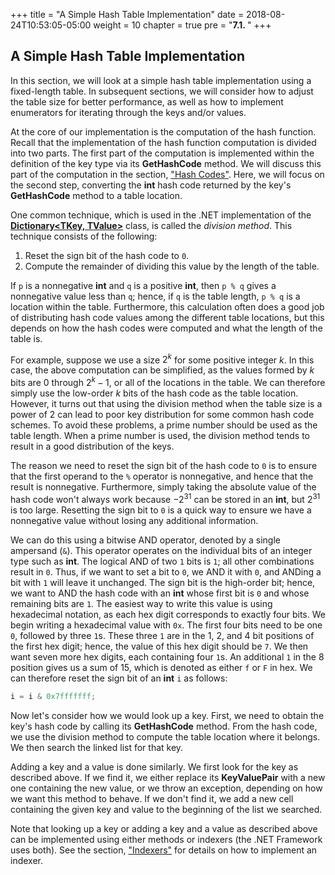 +++
title = "A Simple Hash Table Implementation"
date = 2018-08-24T10:53:05-05:00
weight = 10
chapter = true
pre = "<b>7.1. </b>"
+++

## A Simple Hash Table Implementation

In this section, we will look at a simple hash table implementation
using a fixed-length table. In subsequent sections, we will consider how
to adjust the table size for better performance, as well as how to
implement enumerators for iterating through the keys and/or values.

At the core of our implementation is the computation of the hash
function. Recall that the implementation of the hash function
computation is divided into two parts. The first part of the computation
is implemented within the definition of the key type via its
**GetHashCode** method. We will discuss this part of the computation in
the section, ["Hash
Codes"](/hashing/hash-functions). Here, we will
focus on the second step, converting the **int** hash code returned by
the key's **GetHashCode** method to a table location.

One common technique, which is used in the .NET implementation of the
[**Dictionary\<TKey, TValue\>**](https://docs.microsoft.com/en-us/dotnet/api/system.collections.generic.dictionary-2?view=netframework-4.7.2)
class, is called the *division method*. This technique consists of the
following:

1.  Reset the sign bit of the hash code to `0`.
2.  Compute the remainder of dividing this value by the length of the
    table.

If `p` is a nonnegative **int** and `q` is a positive **int**, then
`p % q` gives a nonnegative value less than `q`; hence, if `q`
is the table length, `p % q` is a location within the table.
Furthermore, this calculation often does a good job of distributing hash
code values among the different table locations, but this depends on how
the hash codes were computed and what the length of the table is.

For example, suppose we use a size $2^k$ for some positive
integer <span style="white-space:nowrap">$k$.</span> In this case, the above computation can be simplified, as
the values formed by $k$ bits are $0$ through <span style="white-space:nowrap">$2^k - 1$,</span>
or all of the locations in the table. We can therefore simply use the
low-order $k$ bits of the hash code as the table location. However, it
turns out that using the division method when the table size is a power
of $2$ can lead to poor key distribution for some common hash code
schemes. To avoid these problems, a prime number should be used as the
table length. When a prime number is used, the division method tends to
result in a good distribution of the keys.

The reason we need to reset the sign bit of the hash code to `0` is to
ensure that the first operand to the `%` operator is nonnegative, and
hence that the result is nonnegative. Furthermore, simply taking the
absolute value of the hash code won't always work because
$-2^{31}$ can be stored in an **int**, but $2^{31}$ is too
large. Resetting the sign bit to `0` is a quick way to ensure we have a
nonnegative value without losing any additional information.

We can do this using a bitwise AND operator, denoted by a single
ampersand (`&`). This operator operates on the individual bits of an
integer type such as **int**. The logical AND of two `1` bits is `1`; all
other combinations result in `0`. Thus, if we want to set a bit to `0`, we
AND it with `0`, and ANDing a bit with `1` will leave it unchanged. The sign
bit is the high-order bit; hence, we want to AND the hash code with an
**int** whose first bit is `0` and whose remaining bits are `1`. The easiest
way to write this value is using hexadecimal notation, as each hex digit
corresponds to exactly four bits. We begin writing a hexadecimal value
with `0x`. The first four bits need to be one `0`, followed by three `1`s.
These three `1` are in the <span style="white-space:nowrap">$1$,</span> <span style="white-space:nowrap">$2$,</span> and $4$ bit positions of the first hex digit; hence, the value of
this hex digit should be `7`. We then want seven more hex digits, each
containing four `1`s. An additional `1` in the $8$ position gives us a sum of
<span style="white-space:nowrap">$15$,</span> which is denoted as either `f` or `F` in hex. We can therefore reset
the sign bit of an **int** `i` as follows:

```c#
i = i & 0x7fffffff;
```

Now let's consider how we would look up a key. First, we need to obtain
the key's hash code by calling its **GetHashCode** method. From the hash
code, we use the division method to compute the table location where it
belongs. We then search the linked list for that key.

Adding a key and a value is done similarly. We first look for the key as
described above. If we find it, we either replace its **KeyValuePair**
with a new one containing the new value, or we throw an exception,
depending on how we want this method to behave. If we don't find it, we
add a new cell containing the given key and value to the beginning of
the list we searched.

Note that looking up a key or adding a key and a value as described
above can be implemented using either methods or indexers (the .NET
Framework uses both). See the section,
["Indexers"](/appendix/syntax/indexers) for details on
how to implement an indexer.

